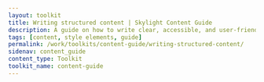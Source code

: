```yaml
---
layout: toolkit
title: Writing structured content | Skylight Content Guide
description: A guide on how to write clear, accessible, and user-friendly content at Skylight.
tags: [content, style elements, guide]
permalink: /work/toolkits/content-guide/writing-structured-content/
sidenav: content_guide
content_type: Toolkit
toolkit_name: content-guide
---
```


